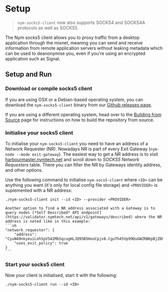 # Setup 

> `nym-socks5-client` now also supports SOCKS4 and SOCKS4A protocols as well as SOCKS5.

The Nym socks5 client allows you to proxy traffic from a desktop application through the mixnet, meaning you can send and receive information from remote application servers without leaking metadata which can be used to deanonymise you, even if you're using an encrypted application such as Signal.

## Setup and Run

### Download or compile socks5 client

If you are using OSX or a Debian-based operating system, you can download the `nym-socks5-client` binary from our [Github releases page](https://github.com/nymtech/nym/releases).

If you are using a different operating system, head over to the [Building from Source](https://nymtech.net/docs/binaries/building-nym.html) page for instructions on how to build the repository from source.

### Initialise your socks5 client

To initialise your `nym-socks5-client` you need to have an address of a Network Requester (NR). Nowadays NR is part of every Exit Gateway (`nym-node --mode exit-gateway`). The easiest way to get a NR address is to visit [harbourmaster.nymtech.net](https://harbourmaster.nymtech.net/) and scroll down to *SOCKS5 Network Requesters* table. There you can filter the NR by Gateways identity address, and other options.

Use the following command to initialise `nym-socs5-client` where `<ID>` can be anything you want (it's only for local config file storage) and `<PROVIDER>` is suplemented with a NR address:

```
./nym-socks5-client init --id <ID> --provider <PROVIDER>
```

~~~admonish tip
Another option to find a NR address associated with a Gateway is to query nodes [*Self Described* API endpoint](https://validator.nymtech.net/api/v1/gateways/described) where the NR address is noted like in this example:
```sh
"network_requester": {
    "address": "CyuN49nkyeuiLohSpV5A1MbSqcugHLJQ95B5HooCpjv8.CguTh45Vp99QuGWZRBKpBjZDQbsJaHaXqAMGyc4Qhkzp@2w5RduXRqxKgHt1wtp4qGA4AfXaBj8TuUj1LvcPe2Ea1",
    "uses_exit_policy": true
}
```
~~~

### Start your socks5 client
Now your client is initialised, start it with the following:

```
./nym-socks5-client run --id <ID>
```


